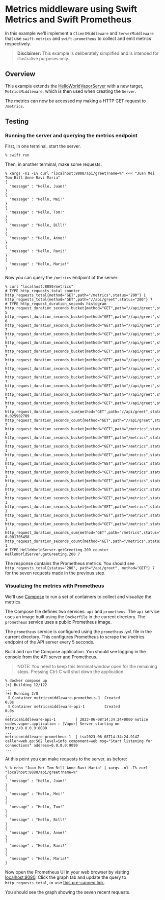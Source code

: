# Metrics middleware using Swift Metrics and Swift Prometheus

In this example we'll implement a `ClientMiddleware` and `ServerMiddleware`
that use `swift-metrics` and `swift-prometheus` to collect and emit metrics
respectively.

> **Disclaimer:** This example is deliberately simplified and is intended for illustrative purposes only.

## Overview

This example extends the [HelloWorldVaporServer](../HelloWorldVaporServer)
with a new target, `MetricsMiddleware`, which is then used when creating
the `Server`.

The metrics can now be accessed my making a HTTP GET request to `/metrics`.

## Testing

### Running the server and querying the metrics endpoint

First, in one terminal, start the server.

```console
% swift run
```

Then, in another terminal, make some requests:

```console
% xargs -n1 -I% curl "localhost:8080/api/greet?name=%" <<< "Juan Mei Tom Bill Anne Ravi Maria"
{
  "message" : "Hello, Juan!"
}
{
  "message" : "Hello, Mei!"
}
{
  "message" : "Hello, Tom!"
}
{
  "message" : "Hello, Bill!"
}
{
  "message" : "Hello, Anne!"
}
{
  "message" : "Hello, Ravi!"
}
{
  "message" : "Hello, Maria!"
}
```

Now you can query the `/metrics` endpoint of the server:

```console
% curl "localhost:8080/metrics"
# TYPE http_requests_total counter
http_requests_total{method="GET",path="/metrics",status="200"} 1
http_requests_total{method="GET",path="//api/greet",status="200"} 7
# TYPE http_request_duration_seconds histogram
http_request_duration_seconds_bucket{method="GET",path="//api/greet",status="200",le="0.005"} 5
http_request_duration_seconds_bucket{method="GET",path="//api/greet",status="200",le="0.01"} 6
http_request_duration_seconds_bucket{method="GET",path="//api/greet",status="200",le="0.025"} 7
http_request_duration_seconds_bucket{method="GET",path="//api/greet",status="200",le="0.05"} 7
http_request_duration_seconds_bucket{method="GET",path="//api/greet",status="200",le="0.1"} 7
http_request_duration_seconds_bucket{method="GET",path="//api/greet",status="200",le="0.25"} 7
http_request_duration_seconds_bucket{method="GET",path="//api/greet",status="200",le="0.5"} 7
http_request_duration_seconds_bucket{method="GET",path="//api/greet",status="200",le="1.0"} 7
http_request_duration_seconds_bucket{method="GET",path="//api/greet",status="200",le="2.5"} 7
http_request_duration_seconds_bucket{method="GET",path="//api/greet",status="200",le="5.0"} 7
http_request_duration_seconds_bucket{method="GET",path="//api/greet",status="200",le="10.0"} 7
http_request_duration_seconds_bucket{method="GET",path="//api/greet",status="200",le="+Inf"} 7
http_request_duration_seconds_sum{method="GET",path="//api/greet",status="200"} 0.025902709
http_request_duration_seconds_count{method="GET",path="//api/greet",status="200"} 7
http_request_duration_seconds_bucket{method="GET",path="/metrics",status="200",le="0.005"} 1
http_request_duration_seconds_bucket{method="GET",path="/metrics",status="200",le="0.01"} 1
http_request_duration_seconds_bucket{method="GET",path="/metrics",status="200",le="0.025"} 1
http_request_duration_seconds_bucket{method="GET",path="/metrics",status="200",le="0.05"} 1
http_request_duration_seconds_bucket{method="GET",path="/metrics",status="200",le="0.1"} 1
http_request_duration_seconds_bucket{method="GET",path="/metrics",status="200",le="0.25"} 1
http_request_duration_seconds_bucket{method="GET",path="/metrics",status="200",le="0.5"} 1
http_request_duration_seconds_bucket{method="GET",path="/metrics",status="200",le="1.0"} 1
http_request_duration_seconds_bucket{method="GET",path="/metrics",status="200",le="2.5"} 1
http_request_duration_seconds_bucket{method="GET",path="/metrics",status="200",le="5.0"} 1
http_request_duration_seconds_bucket{method="GET",path="/metrics",status="200",le="10.0"} 1
http_request_duration_seconds_bucket{method="GET",path="/metrics",status="200",le="+Inf"} 1
http_request_duration_seconds_sum{method="GET",path="/metrics",status="200"} 0.001705458
http_request_duration_seconds_count{method="GET",path="/metrics",status="200"} 1
# TYPE HelloWorldServer.getGreeting.200 counter
HelloWorldServer.getGreeting.200 7
```

The response contains the Prometheus metrics. You should see `http_requests_total{status="200", path="/api/greet", method="GET"} 7` for the seven requests made in the previous step.

### Visualizing the metrics with Prometheus

We'll use [Compose](https://docs.docker.com/compose) to run a set of containers
to collect and visualize the metrics.

The Compose file defines two services: `api` and `prometheus`. The `api`
service uses an image built using the `Dockerfile` in the current directory.
The `prometheus` service uses a public Prometheus image.

The `prometheus` service is configured using the `prometheus.yml` file in the
current directory. This configures Prometheus to scrape the /metrics endpoint
of the API server every 5 seconds.

Build and run the Compose application. You should see logging in the console
from the API server and Prometheus.

> NOTE: You need to keep this terminal window open for the remaining steps. Pressing Ctrl-C will shut down the application.

```console
% docker compose up
[+] Building 12/122
...
[+] Running 2/0
 ⠿ Container metricsmiddleware-prometheus-1  Created                                                    0.0s
 ⠿ Container metricsmiddleware-api-1         Created                                                    0.0s
...
metricsmiddleware-api-1         | 2023-06-08T14:34:24+0000 notice codes.vapor.application : [Vapor] Server starting on http://0.0.0.0:8080
...
metricsmiddleware-prometheus-1  | ts=2023-06-08T14:34:24.914Z caller=web.go:562 level=info component=web msg="Start listening for connections" address=0.0.0.0:9090
...
```

At this point you can make requests to the server, as before:

```console
% % echo "Juan Mei Tom Bill Anne Ravi Maria" | xargs -n1 -I% curl "localhost:8080/api/greet?name=%"
{
  "message" : "Hello, Juan!"
}
{
  "message" : "Hello, Mei!"
}
{
  "message" : "Hello, Tom!"
}
{
  "message" : "Hello, Bill!"
}
{
  "message" : "Hello, Anne!"
}
{
  "message" : "Hello, Ravi!"
}
{
  "message" : "Hello, Maria!"
}
```

Now open the Prometheus UI in your web browser by visiting [localhost:9090](http://localhost:9090). Click the graph tab and update the query to `http_requests_total`, or use [this pre-canned link](http://localhost:9090/graph?g0.expr=http_requests_total&g0.tab=0&g0.stacked=0&g0.show_exemplars=0&g0.range_input=5m).

You should see the graph showing the seven recent requests.
